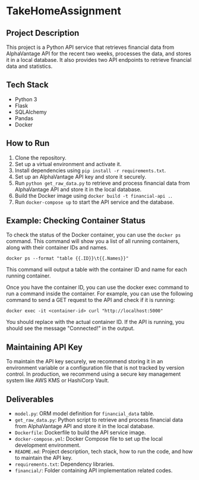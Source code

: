 # TakeHomeAssignment

## Project Description

This project is a Python API service that retrieves financial data from AlphaVantage API  for the recent two weeks, processes the data, and stores it in a local database. It also provides two API endpoints to retrieve financial data and statistics.

## Tech Stack

- Python 3
- Flask
- SQLAlchemy
- Pandas
- Docker

## How to Run

1. Clone the repository.
2. Set up a virtual environment and activate it.
3. Install dependencies using `pip install -r requirements.txt`.
4. Set up an AlphaVantage API key and store it securely.
5. Run `python get_raw_data.py` to retrieve and process financial data from AlphaVantage API and store it in the local database.
6. Build the Docker image using `docker build -t financial-api .`.
7. Run `docker-compose up` to start the API service and the database.

## Example: Checking Container Status

To check the status of the Docker container, you can use the `docker ps` command. This command will show you a list of all running containers, along with their container IDs and names.

`docker ps --format "table {{.ID}}\t{{.Names}}"`

This command will output a table with the container ID and name for each running container.

Once you have the container ID, you can use the docker exec command to run a command inside the container. For example, you can use the following command to send a GET request to the API and check if it is running:

`docker exec -it <container-id> curl "http://localhost:5000"`

You should replace <container-id> with the actual container ID. If the API is running, you should see the message "Connected!" in the output.

## Maintaining API Key

To maintain the API key securely, we recommend storing it in an environment variable or a configuration file that is not tracked by version control. In production, we recommend using a secure key management system like AWS KMS or HashiCorp Vault.

## Deliverables

- `model.py`: ORM model definition for `financial_data` table.
- `get_raw_data.py`: Python script to retrieve and process financial data from AlphaVantage API and store it in the local database.
- `Dockerfile`: Dockerfile to build the API service image.
- `docker-compose.yml`: Docker Compose file to set up the local development environment.
- `README.md`: Project description, tech stack, how to run the code, and how to maintain the API key.
- `requirements.txt`: Dependency libraries.
- `financial/`: Folder containing API implementation related codes.